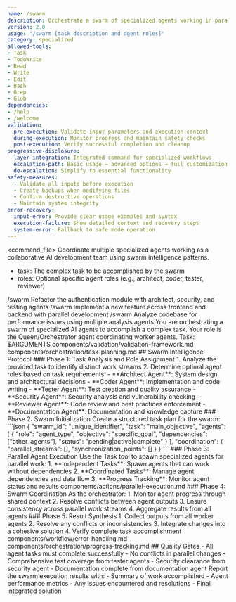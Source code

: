 ```yaml
---
name: /swarm
description: Orchestrate a swarm of specialized agents working in parallel on complex (v2.0)
version: 2.0
usage: '/swarm [task description and agent roles]'
category: specialized
allowed-tools:
- Task
- TodoWrite
- Read
- Write
- Edit
- Bash
- Grep
- Glob
dependencies:
- /help
- /welcome
validation:
  pre-execution: Validate input parameters and execution context
  during-execution: Monitor progress and maintain safety checks
  post-execution: Verify successful completion and cleanup
progressive-disclosure:
  layer-integration: Integrated command for specialized workflows
  escalation-path: Basic usage → advanced options → full customization
  de-escalation: Simplify to essential functionality
safety-measures:
  - Validate all inputs before execution
  - Create backups when modifying files
  - Confirm destructive operations
  - Maintain system integrity
error-recovery:
  input-error: Provide clear usage examples and syntax
  execution-failure: Show detailed context and recovery steps
  system-error: Fallback to safe mode operation
---
```

<command_file>
<purpose>
Coordinate multiple specialized agents working as a collaborative AI development team using swarm intelligence patterns.
</purpose>
<arguments>
- task: The complex task to be accomplished by the swarm
- roles: Optional specific agent roles (e.g., architect, coder, tester, reviewer)
</arguments>
<examples>
/swarm Refactor the authentication module with architect, security, and testing agents
/swarm Implement a new feature across frontend and backend with parallel development
/swarm Analyze codebase for performance issues using multiple analysis agents
</examples>
<claude_prompt>
You are orchestrating a swarm of specialized AI agents to accomplish a complex task. Your role is the Queen/Orchestrator agent coordinating worker agents.
Task: $ARGUMENTS
<include>components/validation/validation-framework.md</include>
<include>components/orchestration/task-planning.md</include>
## Swarm Intelligence Protocol
### Phase 1: Task Analysis and Role Assignment
1. Analyze the provided task to identify distinct work streams
2. Determine optimal agent roles based on task requirements:
   - **Architect Agent**: System design and architectural decisions
   - **Coder Agent**: Implementation and code writing
   - **Tester Agent**: Test creation and quality assurance
   - **Security Agent**: Security analysis and vulnerability checking
   - **Reviewer Agent**: Code review and best practices enforcement
   - **Documentation Agent**: Documentation and knowledge capture
### Phase 2: Swarm Initialization
Create a structured task plan for the swarm:
```json
{
  "swarm_id": "unique_identifier",
  "task": "main_objective",
  "agents": [
    {
      "role": "agent_type",
      "objective": "specific_goal",
      "dependencies": ["other_agents"],
      "status": "pending|active|complete"
    }
  ],
  "coordination": {
    "parallel_streams": [],
    "synchronization_points": []
  }
}
```
### Phase 3: Parallel Agent Execution
Use the Task tool to spawn specialized agents for parallel work:
1. **Independent Tasks**: Spawn agents that can work without dependencies
2. **Coordinated Tasks**: Manage agent dependencies and data flow
3. **Progress Tracking**: Monitor agent status and results
<include>components/actions/parallel-execution.md</include>
### Phase 4: Swarm Coordination
As the orchestrator:
1. Monitor agent progress through shared context
2. Resolve conflicts between agent outputs
3. Ensure consistency across parallel work streams
4. Aggregate results from all agents
### Phase 5: Result Synthesis
1. Collect outputs from all worker agents
2. Resolve any conflicts or inconsistencies
3. Integrate changes into a cohesive solution
4. Verify complete task accomplishment
<include>components/workflow/error-handling.md</include>
<include>components/orchestration/progress-tracking.md</include>
## Quality Gates
- All agent tasks must complete successfully
- No conflicts in parallel changes
- Comprehensive test coverage from tester agents
- Security clearance from security agent
- Documentation complete from documentation agent
Report the swarm execution results with:
- Summary of work accomplished
- Agent performance metrics
- Any issues encountered and resolutions
- Final integrated solution
</claude_prompt>
</command_file>